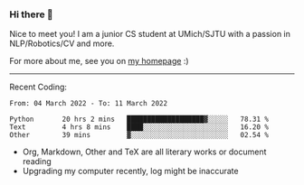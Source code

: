 ### Hi there 👋

Nice to meet you! I am a junior CS student at UMich/SJTU with a passion in NLP/Robotics/CV and more. 

For more about me, see you on [my homepage](https://jiayipan.me) :)

---

Recent Coding:
<!--START_SECTION:waka-->

```text
From: 04 March 2022 - To: 11 March 2022

Python       20 hrs 2 mins   ███████████████████▓░░░░░   78.31 %
Text         4 hrs 8 mins    ████░░░░░░░░░░░░░░░░░░░░░   16.20 %
Other        39 mins         ▓░░░░░░░░░░░░░░░░░░░░░░░░   02.54 %
```

<!--END_SECTION:waka-->
- Org, Markdown, Other and TeX are all literary works or document reading
- Upgrading my computer recently, log might be inaccurate
